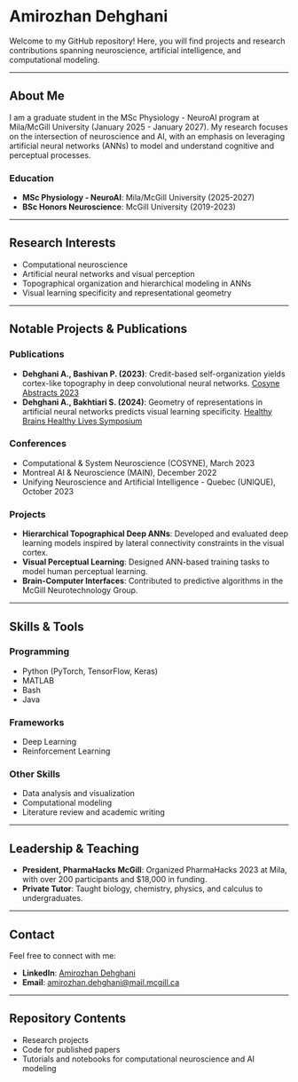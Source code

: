 # Amirozhan Dehghani

Welcome to my GitHub repository! Here, you will find projects and research contributions spanning neuroscience, artificial intelligence, and computational modeling.

---

## About Me

I am a graduate student in the MSc Physiology - NeuroAI program at Mila/McGill University (January 2025 - January 2027). My research focuses on the intersection of neuroscience and AI, with an emphasis on leveraging artificial neural networks (ANNs) to model and understand cognitive and perceptual processes.

### **Education**
- **MSc Physiology - NeuroAI**: Mila/McGill University (2025-2027)
- **BSc Honors Neuroscience**: McGill University (2019-2023)

---

## Research Interests

- Computational neuroscience
- Artificial neural networks and visual perception
- Topographical organization and hierarchical modeling in ANNs
- Visual learning specificity and representational geometry

---

## Notable Projects & Publications

### **Publications**
- **Dehghani A., Bashivan P. (2023)**: Credit-based self-organization yields cortex-like topography in deep convolutional neural networks. [Cosyne Abstracts 2023](https://doi.org/10.57736/cc30-1b90)
- **Dehghani A., Bakhtiari S. (2024)**: Geometry of representations in artificial neural networks predicts visual learning specificity. [Healthy Brains Healthy Lives Symposium](https://mjm.mcgill.ca/article/view/1140/880)


### **Conferences**
- Computational & System Neuroscience (COSYNE), March 2023
- Montreal AI & Neuroscience (MAIN), December 2022
- Unifying Neuroscience and Artificial Intelligence - Quebec (UNIQUE), October 2023

### **Projects**
- **Hierarchical Topographical Deep ANNs**: Developed and evaluated deep learning models inspired by lateral connectivity constraints in the visual cortex.
- **Visual Perceptual Learning**: Designed ANN-based training tasks to model human perceptual learning.
- **Brain-Computer Interfaces**: Contributed to predictive algorithms in the McGill Neurotechnology Group.

---

## Skills & Tools

### **Programming**
- Python (PyTorch, TensorFlow, Keras)
- MATLAB
- Bash
- Java

### **Frameworks**
- Deep Learning
- Reinforcement Learning

### **Other Skills**
- Data analysis and visualization
- Computational modeling
- Literature review and academic writing

---

## Leadership & Teaching

- **President, PharmaHacks McGill**: Organized PharmaHacks 2023 at Mila, with over 200 participants and $18,000 in funding.
- **Private Tutor**: Taught biology, chemistry, physics, and calculus to undergraduates.
---

## Contact

Feel free to connect with me:
- **LinkedIn**: [Amirozhan Dehghani](https://www.linkedin.com/in/amir-ozhan-dehghani/)
- **Email**: [amirozhan.dehghani@mail.mcgill.ca](mailto:amirozhan.dehghani@mail.mcgill.ca)

---

## Repository Contents

- Research projects
- Code for published papers
- Tutorials and notebooks for computational neuroscience and AI modeling

